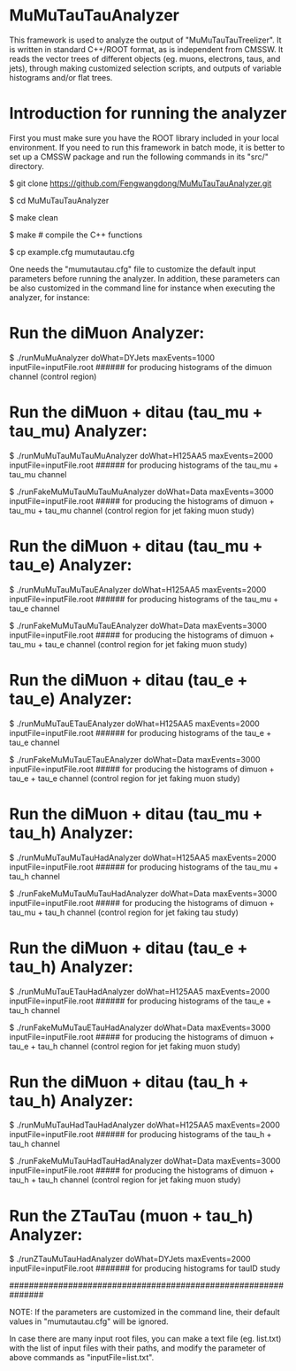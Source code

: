# MuMuTauTauAnalyzer

This framework is used to analyze the output of "MuMuTauTauTreelizer". It is written in standard C++/ROOT format, as is independent from CMSSW. 
It reads the vector trees of different objects (eg. muons, electrons, taus, and jets), through making customized selection scripts, and outputs 
of variable histograms and/or flat trees.

# Introduction for running the analyzer

First you must make sure you have the ROOT library included in your local environment. If you need to run this framework in batch mode, it is better to set up a CMSSW package and run the following commands in its "src/" directory. 

$ git clone https://github.com/Fengwangdong/MuMuTauTauAnalyzer.git

$ cd MuMuTauTauAnalyzer

$ make clean

$ make # compile the C++ functions

$ cp example.cfg mumutautau.cfg

One needs the "mumutautau.cfg" file to customize the default input parameters before running the analyzer. In addition, these parameters can be 
also customized in the command line for instance when executing the analyzer, for instance:

# Run the diMuon Analyzer:

$ ./runMuMuAnalyzer doWhat=DYJets maxEvents=1000 inputFile=inputFile.root ###### for producing histograms of the dimuon channel (control region)

# Run the diMuon + ditau (tau_mu + tau_mu) Analyzer:

$ ./runMuMuTauMuTauMuAnalyzer doWhat=H125AA5 maxEvents=2000 inputFile=inputFile.root ###### for producing histograms of the tau_mu + tau_mu channel

$ ./runFakeMuMuTauMuTauMuAnalyzer doWhat=Data maxEvents=3000 inputFile=inputFile.root ##### for producing the histograms of dimuon + tau_mu + tau_mu channel (control region for jet faking muon study) 

# Run the diMuon + ditau (tau_mu + tau_e) Analyzer:

$ ./runMuMuTauMuTauEAnalyzer doWhat=H125AA5 maxEvents=2000 inputFile=inputFile.root ###### for producing histograms of the tau_mu + tau_e channel

$ ./runFakeMuMuTauMuTauEAnalyzer doWhat=Data maxEvents=3000 inputFile=inputFile.root ##### for producing the histograms of dimuon + tau_mu + tau_e channel (control region for jet faking muon study) 

# Run the diMuon + ditau (tau_e + tau_e) Analyzer:

$ ./runMuMuTauETauEAnalyzer doWhat=H125AA5 maxEvents=2000 inputFile=inputFile.root ###### for producing histograms of the tau_e + tau_e channel

$ ./runFakeMuMuTauETauEAnalyzer doWhat=Data maxEvents=3000 inputFile=inputFile.root ##### for producing the histograms of dimuon + tau_e + tau_e channel (control region for jet faking muon study) 

# Run the diMuon + ditau (tau_mu + tau_h) Analyzer:

$ ./runMuMuTauMuTauHadAnalyzer doWhat=H125AA5 maxEvents=2000 inputFile=inputFile.root ###### for producing histograms of the tau_mu + tau_h channel

$ ./runFakeMuMuTauMuTauHadAnalyzer doWhat=Data maxEvents=3000 inputFile=inputFile.root ##### for producing the histograms of dimuon + tau_mu + tau_h channel (control region for jet faking tau study) 

# Run the diMuon + ditau (tau_e + tau_h) Analyzer:

$ ./runMuMuTauETauHadAnalyzer doWhat=H125AA5 maxEvents=2000 inputFile=inputFile.root ###### for producing histograms of the tau_e + tau_h channel

$ ./runFakeMuMuTauETauHadAnalyzer doWhat=Data maxEvents=3000 inputFile=inputFile.root ##### for producing the histograms of dimuon + tau_e + tau_h channel (control region for jet faking muon study) 

# Run the diMuon + ditau (tau_h + tau_h) Analyzer:

$ ./runMuMuTauHadTauHadAnalyzer doWhat=H125AA5 maxEvents=2000 inputFile=inputFile.root ###### for producing histograms of the tau_h + tau_h channel

$ ./runFakeMuMuTauHadTauHadAnalyzer doWhat=Data maxEvents=3000 inputFile=inputFile.root ##### for producing the histograms of dimuon + tau_h + tau_h channel (control region for jet faking muon study) 

# Run the ZTauTau (muon + tau_h) Analyzer:

$ ./runZTauMuTauHadAnalyzer doWhat=DYJets maxEvents=2000 inputFile=inputFile.root ####### for producing histograms for tauID study 

###############################################################

NOTE: If the parameters are customized in the command line, their default values in "mumutautau.cfg" will be ignored. 

In case there are many input root files, you can make a text file (eg. list.txt) with the list of input files with their paths, and modify the parameter of above commands as "inputFile=list.txt".
